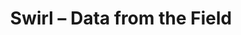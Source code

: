 ---
title: Swirl – Data from the Field
builder: true
type: coming-soon

# Content section
sections:
  - headerSection
  - servicesSection
  - subscribeSection
  - contactSection
  - mapSection

# Background effect
swirlEffect: 
  enable: true
  speed: 0.1
  background: "#131119"

---